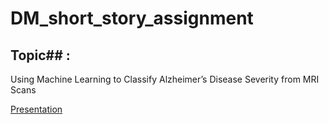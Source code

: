 # DM_short_story_assignment

## Topic## : 
Using Machine Learning to Classify Alzheimer’s Disease Severity from MRI Scans

[Presentation](https://www.slideshare.net/sanjaybhargavk007/dmshortstorypptpptx)
